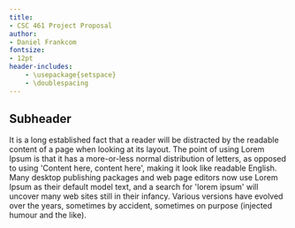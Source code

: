 ```yaml
---
title:
- CSC 461 Project Proposal
author:
- Daniel Frankcom
fontsize:
- 12pt
header-includes:
    - \usepackage{setspace}
    - \doublespacing
---
```


## Subheader

It is a long established fact that a reader will be distracted by the readable content of a page when looking at its layout. The point of using Lorem Ipsum is that it has a more-or-less normal distribution of letters, as opposed to using 'Content here, content here', making it look like readable English. Many desktop publishing packages and web page editors now use Lorem Ipsum as their default model text, and a search for 'lorem ipsum' will uncover many web sites still in their infancy. Various versions have evolved over the years, sometimes by accident, sometimes on purpose (injected humour and the like).
